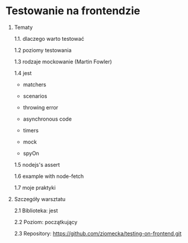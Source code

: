 # Testowanie na frontendzie

1. Tematy


    1.1. dlaczego warto testować


    1.2 poziomy testowania


    1.3 rodzaje mockowanie (Martin Fowler)


    1.4 jest

    - matchers

    - scenarios

    - throwing error

    - asynchronous code

    - timers

    - mock

    - spyOn


    1.5 nodejs's assert


    1.6 example with node-fetch


    1.7 moje praktyki

2. Szczegóły warsztatu

    2.1 Biblioteka: jest

    2.2 Poziom: początkujący

    2.3 Repository: https://github.com/ziomecka/testing-on-frontend.git   